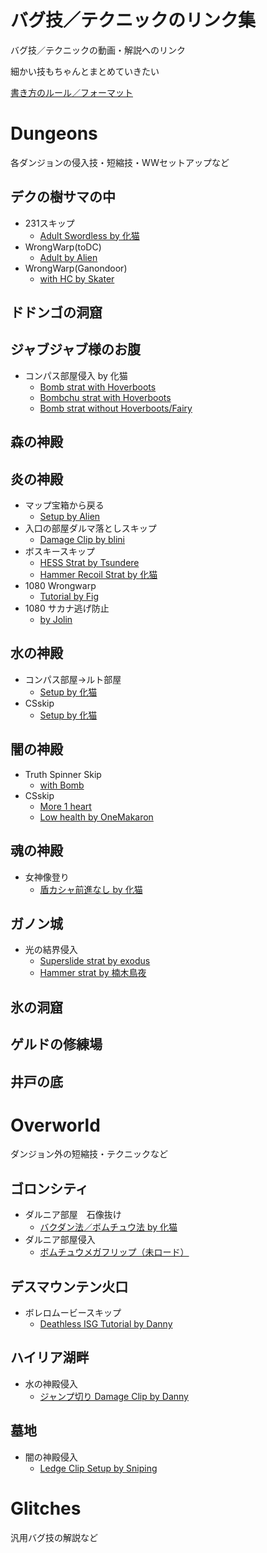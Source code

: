 # バグ技／テクニックのリンク集
バグ技／テクニックの動画・解説へのリンク

細かい技もちゃんとまとめていきたい

[書き方のルール／フォーマット](/00_About_Information/10_リンク集_書き方.md)

# Dungeons
各ダンジョンの侵入技・短縮技・WWセットアップなど

## デクの樹サマの中
- 231スキップ
  - [Adult Swordless by 化猫](https://youtu.be/UC_H6_2JDrU)
- WrongWarp(toDC)
  - [Adult by Alien](https://youtu.be/D0Ocdkr5f8c)
- WrongWarp(Ganondoor)
  - [with HC by Skater](https://youtu.be/o_o6nFTPgV8)

## ドドンゴの洞窟

## ジャブジャブ様のお腹
- コンパス部屋侵入 by 化猫
  - [Bomb strat with Hoverboots](https://youtu.be/3UukSS-rAjw)
  - [Bombchu strat with Hoverboots](https://youtu.be/gdqqjRc-aho)
  - [Bomb strat without Hoverboots/Fairy](https://youtu.be/Dj46eaWJpHs)

## 森の神殿

## 炎の神殿
- マップ宝箱から戻る
  - [Setup by Alien](https://youtu.be/6iRh9hCn-dQ)
- 入口の部屋ダルマ落としスキップ
  - [Damage Clip by blini](https://youtu.be/ccOfr1DJIh4)
- ボスキースキップ
  - [HESS Strat by Tsundere](https://youtu.be/CVM2cDpld-U)
  - [Hammer Recoil Strat by 化猫](https://youtu.be/WU-GiEl1dks)
- 1080 Wrongwarp
  - [Tutorial by Fig](https://youtu.be/5UkJgVf75FQ)
- 1080 サカナ逃げ防止
  - [by Jolin](https://youtu.be/NrBQmncnByE)

## 水の神殿
- コンパス部屋→ルト部屋
  - [Setup by 化猫](https://youtu.be/z9y9iTDV8A4)
- CSskip
  - [Setup by 化猫](https://youtu.be/PmM3hJePXfw)

## 闇の神殿
- Truth Spinner Skip
  - [with Bomb](https://youtu.be/sPhbhivO0qY)
- CSskip
  - [More 1 heart](https://youtu.be/JDWE7-atryM)
  - [Low health by OneMakaron](https://youtu.be/VrJvZ_Rs--c)



## 魂の神殿
- 女神像登り
  - [盾カシャ前進なし by 化猫](https://youtu.be/HWSa9hqtN64)

## ガノン城
- 光の結界侵入
  - [Superslide strat by exodus](https://youtu.be/V9L-ePeEhH0)
  - [Hammer strat by 楠木鳥夜](https://youtu.be/BFW02NWYZO8)

## 氷の洞窟

## ゲルドの修練場

## 井戸の底

# Overworld
ダンジョン外の短縮技・テクニックなど

## ゴロンシティ
- ダルニア部屋　石像抜け
  - [バクダン法／ボムチュウ法 by 化猫](https://youtu.be/dpTmti8ioo8)
- ダルニア部屋侵入
  - [ボムチュウメガフリップ（未ロード）](https://youtu.be/gvBLKUBER6Y)

## デスマウンテン火口
- ボレロムービースキップ
  - [Deathless ISG Tutorial by Danny](https://youtu.be/Z2ndjnPhZQk)
  
## ハイリア湖畔
- 水の神殿侵入
  - [ジャンプ切り Damage Clip by Danny](https://youtu.be/AVUZxWVzDH4)
  
## 墓地
- 闇の神殿侵入
  - [Ledge Clip Setup by Sniping](https://youtu.be/yyllogbaASo)

# Glitches
汎用バグ技の解説など

## 

